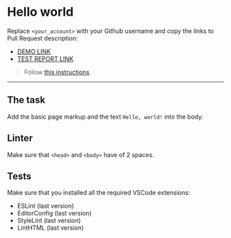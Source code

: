 # Hello world

Replace `<your_account>` with your Github username and copy the links to Pull Request description:
- [DEMO LINK](https://EvgeniyChumak.github.io/layout_hello-world/)
- [TEST REPORT LINK](https://EvgeniyChumak.github.io/layout_hello-world/report/html_report/)

> Follow [this instructions](https://mate-academy.github.io/layout_task-guideline/#how-to-solve-the-layout-tasks-on-github)
___

## The task

Add the basic page markup and the text `Hello, world!` into the body.

## Linter

Make sure that `<head>` and `<body>` have  of 2 spaces.

## Tests

Make sure that you installed all the required VSCode extensions:

- ESLint (last version)
- EditorConfig (last version)
- StyleLint (last version)
- LintHTML (last version)
